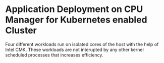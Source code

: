 # Application Deployment on CPU Manager for Kubernetes enabled Cluster

Four different workloads run on isolated cores of the host with the help of Intel CMK. These workloads are not interupted by any other kernel scheduled processes that increases efficiency.
